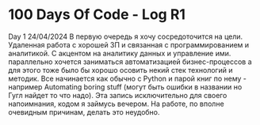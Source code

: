# 100 Days Of Code - Log R1

Day 1 24/04/2024
В первую очередь я хочу сосредоточится на цели. Удаленная работа с хорошей ЗП и связанная с программированием и аналитикой. С акцентом на аналитику данных и управление ими. параллельно хочется заниматься автоматизацией бизнес-процессов а для этого тоже было бы хорошо осовить некий стек технологий и методик.
Все начинается как обычно с Python и парой книг по нему - например Automating boring stuff (могут быть ошибки в названии но Гугл найдет то что надо).
Эта запись исключительно для своего напоимнания, кодом я займусь вечером. На работе, по вполне очевидным причинам, делать это неудобно.
